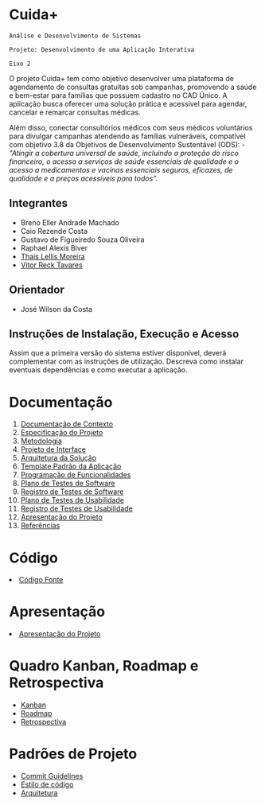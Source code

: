 # Cuida+

`Análise e Desenvolvimento de Sistemas`

`Projeto: Desenvolvimento de uma Aplicação Interativa`

`Eixo 2`

O projeto Cuida+ tem como objetivo desenvolver uma plataforma de agendamento de consultas gratuitas sob campanhas, promovendo a saúde e bem-estar para famílias que possuem cadastro no CAD Único. A aplicação busca oferecer uma solução prática e acessível para agendar, cancelar e remarcar consultas médicas. 


Além disso, conectar consultórios médicos com seus médicos voluntários para divulgar campanhas atendendo as famílias vulneráveis, compatível com objetivo 3.8 da Objetivos de Desenvolvimento Sustentável (ODS): - <i>"Atingir a cobertura universal de saúde, incluindo a proteção do risco financeiro, o acesso a serviços de saúde essenciais de qualidade e o acesso a medicamentos e vacinas essenciais seguros, eficazes, de qualidade e a preços acessíveis para todos".</i>

## Integrantes

* Breno Eller Andrade Machado
* Caio Rezende Costa
* Gustavo de Figueiredo Souza Oliveira
* Raphael Alexis Biver
* [Thais Lellis Moreira](https://github.com/thaislellis)
* [Vitor Reck Tavares](https://github.com/vitor-reck)

## Orientador

* José Wilson da Costa

## Instruções de Instalação, Execução e Acesso

Assim que a primeira versão do sistema estiver disponível, deverá complementar com as instruções de utilização. Descreva como instalar eventuais dependências e como executar a aplicação.

# Documentação

<ol>
<li><a href="docs/01-Documentação de Contexto.md"> Documentação de Contexto</a></li>
<li><a href="docs/02-Especificação do Projeto.md"> Especificação do Projeto</a></li>
<li><a href="docs/03-Metodologia.md"> Metodologia</a></li>
<li><a href="docs/04-Projeto de Interface.md"> Projeto de Interface</a></li>
<li><a href="docs/05-Arquitetura da Solução.md"> Arquitetura da Solução</a></li>
<li><a href="docs/06-Template Padrão da Aplicação.md"> Template Padrão da Aplicação</a></li>
<li><a href="docs/07-Programação de Funcionalidades.md"> Programação de Funcionalidades</a></li>
<li><a href="docs/08-Plano de Testes de Software.md"> Plano de Testes de Software</a></li>
<li><a href="docs/09-Registro de Testes de Software.md"> Registro de Testes de Software</a></li>
<li><a href="docs/10-Plano de Testes de Usabilidade.md"> Plano de Testes de Usabilidade</a></li>
<li><a href="docs/11-Registro de Testes de Usabilidade.md"> Registro de Testes de Usabilidade</a></li>
<li><a href="docs/12-Apresentação do Projeto.md"> Apresentação do Projeto</a></li>
<li><a href="docs/13-Referências.md"> Referências</a></li>
</ol>

# Código

<li><a href="src/README.md"> Código Fonte</a></li>

# Apresentação

<li><a href="docs/12-Apresentação do Projeto.md"> Apresentação do Projeto</a></li>

# Quadro Kanban, Roadmap e Retrospectiva

* [Kanban](https://github.com/orgs/ICEI-PUC-Minas-PMV-ADS/projects/2114/views/1)
* [Roadmap](https://github.com/orgs/ICEI-PUC-Minas-PMV-ADS/projects/2114/views/4)
* [Retrospectiva](https://github.com/orgs/ICEI-PUC-Minas-PMV-ADS/projects/2116/views/1)

# Padrões de Projeto

* [Commit Guidelines](https://github.com/ICEI-PUC-Minas-PMV-ADS/pmv-ads-2025-2-e2-proj-int-t2-pmv-ads-eixo-2-turma-2-grupo-3/blob/main/COMMIT_GUIDELINES.md)
* [Estilo de código](https://github.com/ICEI-PUC-Minas-PMV-ADS/pmv-ads-2025-2-e2-proj-int-t2-pmv-ads-eixo-2-turma-2-grupo-3/blob/main/CODE_STYLE.md)
* [Arquitetura](https://github.com/ICEI-PUC-Minas-PMV-ADS/pmv-ads-2025-2-e2-proj-int-t2-pmv-ads-eixo-2-turma-2-grupo-3/blob/main/REPO_ARCHITECTURE.md)
